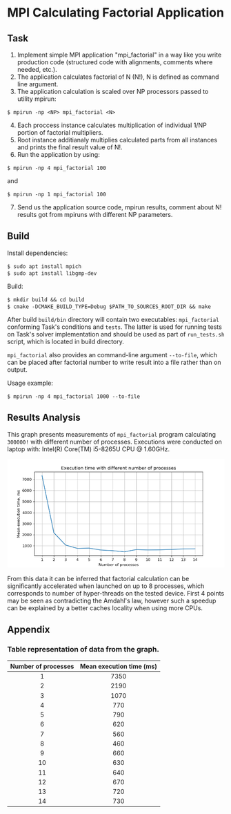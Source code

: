 # MPI Calculating Factorial Application

## Task
1. Implement simple MPI application "mpi_factorial" in a way like you write production code (structured code with alignments, comments where needed, etc.).
2. The application calculates factorial of N (N!), N is defined as command line argument.
3. The application calculation is scaled over NP processors passed to utility mpirun:
```
$ mpirun -np <NP> mpi_factorial <N>
```
4. Each proccess instance calculates multiplication of individual 1/NP portion of factorial multipliers.
5. Root instance additianaly multiplies calculated parts from all instances and prints the final result value of N!.
6. Run the application by using:
```
$ mpirun -np 4 mpi_factorial 100
```
and
```
$ mpirun -np 1 mpi_factorial 100
```
7. Send us the application source code, mpirun results, comment about N! results got from mpiruns with different NP parameters.

## Build

Install dependencies:
```
$ sudo apt install mpich
$ sudo apt install libgmp-dev
```

Build:
```
$ mkdir build && cd build
$ cmake -DCMAKE_BUILD_TYPE=Debug $PATH_TO_SOURCES_ROOT_DIR && make
```

After build `build/bin` directory will contain two executables: `mpi_factorial` conforming Task's conditions and `tests`. The latter is used for running tests on Task's solver implementation and should be used as part of `run_tests.sh` script, which is located in build directory.

`mpi_factorial` also provides an command-line argument `--to-file`, which can be placed after factorial number to write result into a file rather than on output.

Usage example:
```
$ mpirun -np 4 mpi_factorial 1000 --to-file
```

## Results Analysis

This graph presents measurements of `mpi_factorial` program calculating `300000!` with different number of processes. Executions were conducted on laptop with: Intel(R) Core(TM) i5-8265U CPU @ 1.60GHz.

![plot](plot.png)

From this data it can be inferred that factorial calculation can be significantly accelerated when launched on up to 8 processes, which corresponds to number of hyper-threads on the tested device. First 4 points may be seen as contradicting the Amdahl's law, however such a speedup can be explained by a better caches locality when using more CPUs.

## Appendix

### Table representation of data from the graph.

| Number of processes | Mean execution time (ms) |
| :-----------------: | :----------------------: |
| 1 | 7350 |
| 2 | 2190 |
| 3 | 1070 |
| 4 | 770 |
| 5 | 790 |
| 6 | 620 |
| 7 | 560 |
| 8 | 460 |
| 9 | 660 |
| 10 | 630 |
| 11 | 640 |
| 12 | 670 |
| 13 | 720 |
| 14 | 730 |
